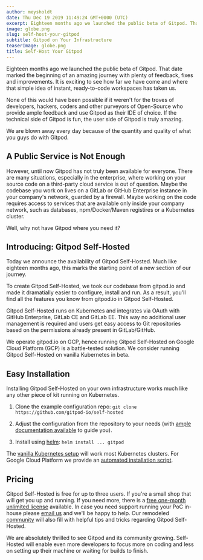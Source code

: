 ```yaml
---
author: meysholdt
date: Thu Dec 19 2019 11:49:24 GMT+0000 (UTC)
excerpt: Eighteen months ago we launched the public beta of Gitpod. That date marked the beginning of an amazing journey with plenty of feedback
image: globe.png
slug: self-host-your-gitpod
subtitle: Gitpod on Your Infrastructure
teaserImage: globe.png
title: Self-Host Your Gitpod
---
```


<script context="module">
  export const prerender = true;
</script>

Eighteen months ago we launched the public beta of Gitpod.
That date marked the beginning of an amazing journey with plenty of feedback, fixes and improvements.
It is exciting to see how far we have come and where that simple idea of instant, ready-to-code workspaces has taken us.

None of this would have been possible if it weren't for the troves of developers, hackers, coders and other purveyors of Open-Source who provide ample feedback and use Gitpod as their IDE of choice.
If the technical side of Gitpod is fun, the user side of Gitpod is truly amazing.

We are blown away every day because of the quantity and quality of what you guys do with Gitpod.

## A Public Service is Not Enough

However, until now Gitpod has not truly been available for everyone.
There are many situations, especially in the enterprise, where working on your source code on a third-party cloud service is out of question.
Maybe the codebase you work on lives on a GitLab or GitHub Enterprise instance in your company's network, guarded by a firewall.
Maybe working on the code requires access to services that are available only inside your company network, such as databases, npm/Docker/Maven registires or a Kubernetes cluster.

Well, why not have Gitpod where you need it?

## Introducing: Gitpod Self-Hosted

Today we announce the availability of Gitpod Self-Hosted.
Much like eighteen months ago, this marks the starting point of a new section of our journey.

To create Gitpod Self-Hosted, we took our codebase from gitpod.io and made it dramatially easier to configure, install and run.
As a result, you'll find all the features you know from gitpod.io in Gitpod Self-Hosted.

Gitpod Self-Hosted runs on Kubernetes and integrates via OAuth with GitHub Enterprise, GitLab CE and GitLab EE.
This way no additional user management is required and users get easy access to Git repositories based on the permissions already present in GitLab/GitHub.

We operate gitpod.io on GCP, hence running Gitpod Self-Hosted on Google Cloud Platform (GCP) is a battle-tested solution.
We consider running Gitpod Self-Hosted on vanilla Kubernetes in beta.

## Easy Installation

Installing Gitpod Self-Hosted on your own infrastructure works much like any other piece of kit running on Kubernetes.

1. Clone the example configuration repo: `git clone https://github.com/gitpod-io/self-hosted`

2. Adjust the configuration from the repository to your needs (with [ample documentation available](/docs/self-hosted/latest) to guide you).

3. Install using [helm](https://helm.sh/): `helm install ... gitpod`

The [vanilla Kubernetes setup](/docs/self-hosted/latest/install/install-on-kubernetes) will work most Kubernetes clusters.
For Google Cloud Platform we provide an [automated installation script](/docs/self-hosted/latest/install/install-on-gcp-script).

## Pricing

Gitpod Self-Hosted is free for up to three users. If you're a small shop that will get you up and running.
If you need more, there is a [free one-month unlimited license](https://gitpod.io/selfhosted-trial) available.
In case you need support running your PoC in-house please [email us](mailto:contact@gitpod.io) and we'll be happy to help.
Our remodeled [community](https://community.gitpod.io/) will also fill with helpful tips and tricks regarding Gitpod Self-Hosted.

We are absolutely thrilled to see Gitpod and its community growing.
Self-Hosted will enable even more developers to focus more on coding and less on setting up their machine or waiting for builds to finish.
